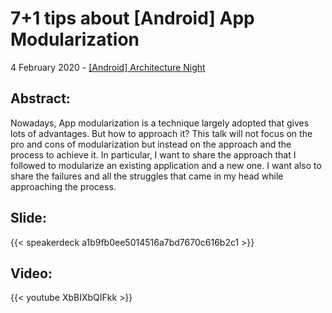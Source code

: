 # 7+1 tips about [Android] App Modularization


4 February 2020 - [[Android] Architecture Night](https://www.meetup.com/it-IT/GDG-Venezia/events/268216527/)

## Abstract:
Nowadays, App modularization is a technique largely adopted that gives lots of advantages. But how to approach it?
This talk will not focus on the pro and cons of modularization but instead on the approach and the process to achieve it. In particular, I want to share the approach that I followed to modularize an existing application and a new one. I want also to share the failures and all the struggles that came in my head while approaching the process.

## Slide:

{{< speakerdeck a1b9fb0ee5014516a7bd7670c616b2c1 >}}

## Video:

{{< youtube XbBIXbQIFkk >}}
